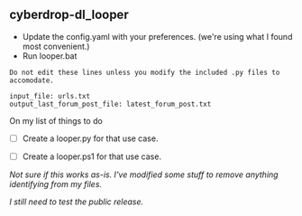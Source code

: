 ## cyberdrop-dl_looper

- Update the config.yaml with your preferences. (we're using what I found most convenient.)
- Run looper.bat

```
Do not edit these lines unless you modify the included .py files to accomodate.

input_file: urls.txt
output_last_forum_post_file: latest_forum_post.txt
```

On my list of things to do

- [ ] Create a looper.py for that use case.
- [ ] Create a looper.ps1 for that use case.


*Not sure if this works as-is. I've modified some stuff to remove anything identifying from my files.*

*I still need to test the public release.*
